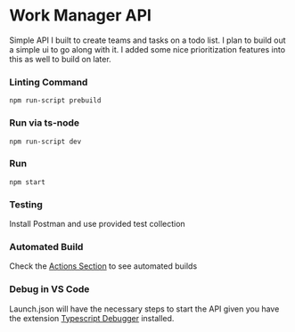 # Work Manager API
Simple API I built to create teams and tasks on a todo list. I plan to build out a simple ui to go along with it. I added some nice prioritization features into this as well to build on later.

### Linting Command
```npm run-script prebuild```

### Run via ts-node
```npm run-script dev```

### Run
```npm start```

### Testing
Install Postman and use provided test collection

### Automated Build
Check the [Actions Section](https://github.com/AlexisDeReyes/workmanagerAPI/actions) to see automated builds

### Debug in VS Code
Launch.json will have the necessary steps to start the API given you have the extension [Typescript Debugger](https://marketplace.visualstudio.com/items?itemName=kakumei.ts-debug) installed.
